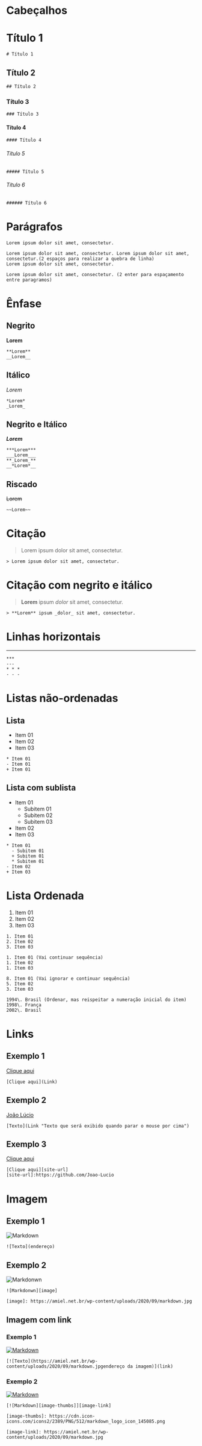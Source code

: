 # Cabeçalhos

# Título 1
```
# Título 1
```

## Título 2
```
## Título 2
```

### Título 3
```
### Título 3
```

#### Título 4
```
#### Título 4
```

###### Título 5
```
##### Título 5
```

###### Título 6
```
###### Título 6
```

# Parágrafos

```
Lorem ipsum dolor sit amet, consectetur.
```
```
Lorem ipsum dolor sit amet, consectetur. Lorem ipsum dolor sit amet, consectetur.(2 espaços para realizar a quebra de linha)  
Lorem ipsum dolor sit amet, consectetur.

Lorem ipsum dolor sit amet, consectetur. (2 enter para espaçamento entre paragramos)
```

# Ênfase

## Negrito

**Lorem**
```
**Lorem**
__Lorem__
```

## Itálico

*Lorem*
```
*Lorem*
_Lorem_
```

## Negrito e Itálico

***Lorem***
```
***Lorem***
___Lorem___
**_Lorem_**
__*Lorem*__
```

## Riscado

~~Lorem~~
```
~~Lorem~~
```

# Citação
> Lorem ipsum dolor sit amet, consectetur.

```
> Lorem ipsum dolor sit amet, consectetur.
```

# Citação com negrito e itálico
> **Lorem** ipsum _dolor_ sit amet, consectetur.

```
> **Lorem** ipsum _dolor_ sit amet, consectetur.
```
# Linhas horizontais

***
```
***
---
* * *
- - -
```

# Listas não-ordenadas

## Lista

* Item 01
* Item 02
* Item 03

```
* Item 01
- Item 01
+ Item 01
```

## Lista com sublista
* Item 01
  - Subitem 01
  - Subitem 02
  - Subitem 03
* Item 02
* Item 03

```
* Item 01
  - Subitem 01
  + Subitem 01
  * Subitem 01
- Item 02
+ Item 03
```

# Lista Ordenada

1. Item 01
2. Item 02
3. Item 03

```
1. Item 01
2. Item 02
3. Item 03

1. Item 01 (Vai continuar sequência)
1. Item 02
1. Item 03

8. Item 01 (Vai ignorar e continuar sequência)
5. Item 02
3. Item 03

1994\. Brasil (Ordenar, mas reispeitar a numeração inicial do item)  
1998\. França  
2002\. Brasil  
```

# Links
## Exemplo 1
[Clique aqui](https://github.com/Joao-Lucio)

```
[Clique aqui](Link)
```
## Exemplo 2
[João Lúcio](https://github.com/Joao-Lucio "Github")

```
[Texto](Link "Texto que será exibido quando parar o mouse por cima")
```
## Exemplo 3
[Clique aqui][site-url]

[site-url]:https://github.com/Joao-Lucio

```
[Clique aqui][site-url]
[site-url]:https://github.com/Joao-Lucio
```

# Imagem

## Exemplo 1
![Markdown](https://amiel.net.br/wp-content/uploads/2020/09/markdown.jpg)

```
![Texto](endereço)
```

## Exemplo 2

![Markdonwn][image]

[image]: https://amiel.net.br/wp-content/uploads/2020/09/markdown.jpg

```
![Markdonwn][image]

[image]: https://amiel.net.br/wp-content/uploads/2020/09/markdown.jpg
```

## Imagem com link
### Exemplo 1
[![Markdown](https://amiel.net.br/wp-content/uploads/2020/09/markdown.jpg)](https://amiel.net.br/wp-content/uploads/2020/09/markdown.jpg)

```
[![Texto](https://amiel.net.br/wp-content/uploads/2020/09/markdown.jpgendereço da imagem)](link)
```

### Exemplo 2

[![Markdown][image-thumbs]][image-link]

[image-thumbs]: https://cdn.icon-icons.com/icons2/2389/PNG/512/markdown_logo_icon_145085.png

[image-link]: https://amiel.net.br/wp-content/uploads/2020/09/markdown.jpg

```
[![Markdown][image-thumbs]][image-link]

[image-thumbs]: https://cdn.icon-icons.com/icons2/2389/PNG/512/markdown_logo_icon_145085.png

[image-link]: https://amiel.net.br/wp-content/uploads/2020/09/markdown.jpg
```